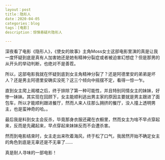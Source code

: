 ```yaml
---
layout：post
title：隐形人
date：2020-04-05
categories：blog
tags：[电影]
description：惊悚悬疑片隐形人

---
```


深夜看了电影《隐形人》，《使女的故事》主角Moss女士这部电影里演的真是让我一度怀疑到底是真有人加害她还是她有精神分裂症或者被迫害幻想症？但是那男的从开头的举动判断，也绝对不是善茬。

所以，这部电影我就在怀疑到底到女主角精神分裂了？还是阿德里安的弟弟是坏人？还是男主阿德里安确实没死？这三个倾向中摇摆不定，看得一惊一乍。

直到女主爬上阁楼之后，终于排除了第一种可能性，并且特别同情女主的妹妹，好惨一妹妹。其实现在回顾下，女主能顺利逃出男主家的原因主要就是男主跟进了面包车，所以才能顺利跟进餐厅，然而人来人往那么拥挤的餐厅，没人撞上透明男主，也是蛮神奇的哈。。

最后我是料到女主会反杀，毕竟那身衣服还藏在衣橱里，然而女主为啥不早点穿起来，反而是先藏起来，早点穿起来妹妹反而不会遭杀害。

然而到电影结束时，女主走出来吹着海风，终于松了口气，我居然开始不确定女主的角色到底是无辜还是不无辜了……

真是耐人寻味的一部电影！
